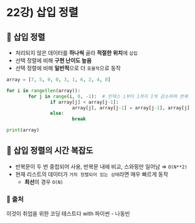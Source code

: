 # 22강) 삽입 정렬

## 📍 삽입 정렬

- 처리되지 않은 데이터를 **하나씩** 골라 **적절한 위치**에 `삽입`
- 선택 정렬에 비해 **구현 난이도 높음**
- 선택 정렬에 비해 **일반적**으로 더 `효율적`으로 동작

```python
array = [7, 5, 9, 0, 3, 1, 6, 2, 4, 8]

for i in range(len(array)):
		for j in range(i, 0, -1):  # 인덱스 i부터 1까지 1씩 감소하며 반복
				if array[j] < array[j-1]:
						array[j], array[j-1] = array[j-1], array[j]
				else:
						break

print(array)
```

## 📍 삽입 정렬의 시간 복잡도

- 반복문이 두 번 중첩되어 사용, 반복문 내에  비교, 스와핑만 일어남 ⇒ `O(N**2)`
- 현재 리스트의 데이터가 `거의 정렬되어 있는 상태`라면 매우 빠르게 동작
    - **최선**의 경우 `O(N)`


### 📍 출처
이것이 취업을 위한 코딩 테스트다 with 파이썬 - 나동빈